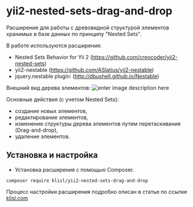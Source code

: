 yii2-nested-sets-drag-and-drop
=================

Расширение для работы с древовидной структурой элементов хранимых в базе данных по принципу "Nested Sets".

В работе используются расширения: 
*	Nested Sets Behavior for Yii 2 (https://github.com/creocoder/yii2-nested-sets)
*	yii2-nestable (https://github.com/ASlatius/yii2-nestable)
*   jquery.nestable plugin: (http://dbushell.github.io/Nestable)

Внешний вид дерева элементов:
![enter image description here](http://klisl.com/frontend/web/images/posts/yii2-Nested-Sets-Drag-and-drop2.jpg)


Основные действия (с учетом Nested Sets):

*	создание новых элементов, 
*	редактирование элементов, 
*	изменение структуры дерева элементов путем перетаскивания (Drag-and-drop),
*	удаление элементов.


  
Установка и настройка
------------------
* Установка расширения с помощью Composer.
```
composer require klisl/yii2-nested-sets-drag-and-drop
```

Процесс настройки расширения подробно описан в статье по ссылке
[klisl.com](http://klisl.com/yii2-Nested-Sets-Drag-and-drop.html)  